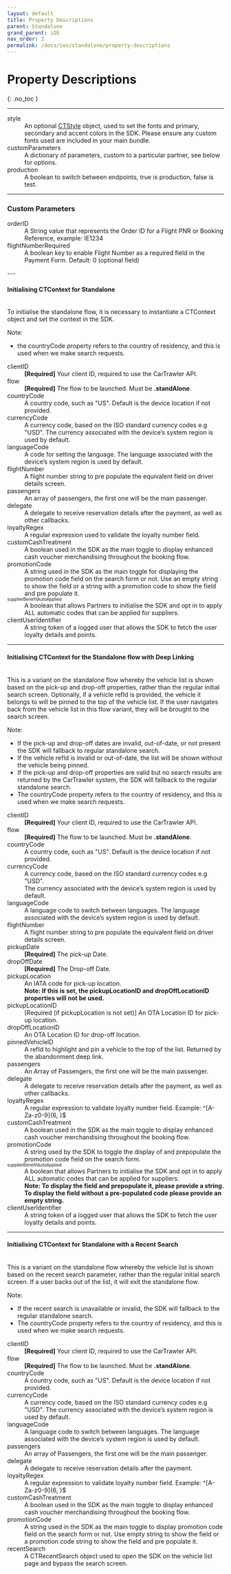 ```yaml
---
layout: default
title: Property Descriptions
parent: Standalone
grand_parent: iOS
nav_order: 2
permalink: /docs/ios/standalone/property-descriptions
---
```


# Property Descriptions

{: .no_toc }

---

<dl>
<dt>style</dt><dd>An optional <a href="/docs/ios/customisation/themes#creating-a-ctstyle">CTStyle</a> object, used to set the fonts and primary, secondary and accent colors in the SDK. Please ensure any custom fonts used are included in your main bundle.</dd>
<dt>customParameters</dt><dd>A dictionary of parameters, custom to a particular partner, see below for options.</dd>
<dt>production</dt><dd>A boolean to switch between endpoints, true is production, false is test.</dd>
</dl>

---
### Custom Parameters

<dl>
  <dt>orderID</dt>
  <dd>A String value that represents the Order ID for a Flight PNR or Booking Reference, example: IE1234</dd>
  <dt>flightNumberRequired</dt>
  <dd>A boolean key to enable Flight Number as a required field in the Payment Form. Default: 0 (optional field)</dd>
</dl>
---

#### Initialising CTContext for Standalone 
<br />
To initialise the standalone flow, it is necessary to instantiate a CTContext object and set the context in the SDK.

Note: 
* the countryCode property refers to the country of residency, and this is used when we make search requests.

<dl>
  <dt>clientID</dt><dd><b>[Required]</b> Your client ID, required to use the CarTrawler API.</dd>
  <dt>flow</dt><dd><b>[Required]</b> The flow to be launched. Must be <b>.standAlone</b>.</dd>
  <dt>countryCode</dt><dd> A country code, such as "US". Default is the device location if not provided.</dd>
  <dt>currencyCode</dt><dd> A currency code, based on the ISO standard currency codes e.g "USD". The currency associated with the device’s system region is used by default.</dd>
  <dt>languageCode</dt><dd> A code for setting the language. The language associated with the device’s system region is used by default.</dd>
  <dt>flightNumber</dt><dd> A flight number string to pre populate the equivalent field on driver details screen.</dd>
  <dt>passengers</dt><dd> An array of passengers, the first one will be the main passenger.</dd>
  <dt>delegate</dt><dd> A delegate to receive reservation details after the payment, as well as other callbacks.</dd>
  <dt>loyaltyRegex</dt><dd> A regular expression used to validate the loyalty number field.</dd>
  <dt>customCashTreatment</dt><dd> A boolean used in the SDK as the main toggle to display enhanced cash voucher merchandising throughout the booking flow.</dd>
  <dt>promotionCode</dt><dd> A string used in the SDK as the main toggle for displaying the promotion code field on the search form or not. Use an empty string to show the field or a string with a promotion code to show the field and pre populate it.</dd>
  <dt><span style="font-size:0.7em">supplierBenefitAutoApplied</span></dt><dd>A boolean that allows Partners to initialise the SDK and opt in to apply ALL automatic codes that can be applied for suppliers.</dd>
  <dt>clientUserIdentifier</dt><dd>A string token of a logged user that allows the SDK to fetch the user loyalty details and points.</dd>
</dl>

---
#### Initialising CTContext for the Standalone flow with Deep Linking
<br />
This is a variant on the standalone flow whereby the vehicle list is shown based on the pick-up and drop-off properties, rather than the regular initial search screen.
Optionally, if a vehicle refId is provided, the vehicle it belongs to will be pinned to the top of the vehicle list.
If the user navigates back from the vehicle list in this flow variant, they will be brought to the search screen.

Note:
* If the pick-up and drop-off dates are invalid, out-of-date, or not present the SDK will fallback to regular standalone search.
* If the vehicle refId is invalid or out-of-date, the list will be shown without the vehicle being pinned.
* If the pick-up and drop-off properties are valid but no search results are returned by the CarTrawler system, the SDK will fallback to the regular standalone search.
* The countryCode property refers to the country of residency, and this is used when we make search requests.

<dl>
  <dt>clientID</dt><dd><b>[Required]</b> Your client ID, required to use the CarTrawler API.</dd>
  <dt>flow</dt><dd><b>[Required]</b> The flow to be launched. Must be <b>.standAlone</b>.</dd>
  <dt>countryCode</dt><dd> A country code, such as "US". Default is the device location if not provided.</dd>
  <dt>currencyCode</dt><dd> A currency code, based on the ISO standard currency codes e.g "USD".</dd>
  <dd>The currency associated with the device’s system region is used by default.</dd>
  <dt>languageCode</dt><dd> A language code to switch between languages. The language associated with the device’s system region is used by default.</dd>
  <dt>flightNumber</dt><dd> A flight number string to pre populate the equivalent field on driver details screen.</dd>
  <dt>pickupDate</dt><dd><b>[Required]</b> The pick-up Date.</dd>
  <dt>dropOffDate</dt><dd><b>[Required]</b> The Drop-off Date.</dd>
  <dt>pickupLocation</dt><dd> An IATA code for pick-up location.</dd>
  <dd><b>Note: If this is set, the pickupLocationID and dropOffLocationID properties will not be used.</b></dd>
  <dt>pickupLocationID</dt><dd>[Required (if pickupLocation is not set)]</b> An OTA Location ID for pick-up location.</dd>
  <dt>dropOffLocationID</dt><dd> An OTA Location ID for drop-off location.</dd>
  <dt>pinnedVehicleID</dt><dd> A refId to highlight and pin a vehicle to the top of the list. Returned by the abandonment deep link.</dd>
  <dt>passengers</dt><dd> An Array of Passengers, the first one will be the main passenger.</dd>
  <dt>delegate</dt><dd> A delegate to receive reservation details after the payment, as well as other callbacks.</dd>
  <dt>loyaltyRegex</dt><dd> A regular expression to validate loyalty number field. Example: ^[A-Za-z0-9]{6, }$</dd>
  <dt>customCashTreatment</dt><dd> A boolean used in the SDK as the main toggle to display enhanced cash voucher merchandising throughout the booking flow.</dd>
  <dt>promotionCode</dt><dd> A string used by the SDK to toggle the display of and prepopulate the promotion code field on the search form.</dd>
  <dt><span style="font-size:0.7em">supplierBenefitAutoApplied</span></dt><dd>A boolean that allows Partners to initialise the SDK and opt in to apply ALL automatic codes that can be applied for suppliers.</dd>
  <dd><b>Note: To display the field and prepopulate it, please provide a string. To display the field without a pre-populated code please provide an empty string.</b></dd>
  <dt>clientUserIdentifier</dt><dd>A string token of a logged user that allows the SDK to fetch the user loyalty details and points.</dd>
</dl>


---
#### Initialising CTContext for Standalone with a Recent Search
<br />
This is a variant on the standalone flow whereby the vehicle list is shown based on the recent search parameter, rather than the regular initial search screen.
If a user backs out of the list, it will exit the standalone flow.

Note: 
* If the recent search is unavailable or invalid, the SDK will fallback to the regular standalone search.
* The countryCode property refers to the country of residency, and this is used when we make search requests.

<dl>
  <dt>clientID</dt><dd><b>[Required]</b> Your client ID, required to use the CarTrawler API.</dd>
  <dt>flow</dt><dd><b>[Required]</b> The flow to be launched. Must be <b>.standAlone</b>.</dd>
  <dt>countryCode</dt><dd> A country code, such as "US". Default is the device location if not provided.</dd>
  <dt>currencyCode</dt><dd> A currency code, based on the ISO standard currency codes e.g "USD". The currency associated with the device’s system region is used by default.</dd>
  <dt>languageCode</dt><dd> A language code to switch between languages. The language associated with the device’s system region is used by default.</dd>
  <dt>passengers</dt><dd> An array of Passengers, the first one will be the main passenger.</dd>
  <dt>delegate</dt><dd> A delegate to receive reservation details after the payment.</dd>
  <dt>loyaltyRegex</dt><dd> A regular expression to validate loyalty number field. Example: ^[A-Za-z0-9]{6, }$</dd>
  <dt>customCashTreatment</dt><dd> A boolean used in the SDK as the main toggle to display enhanced cash voucher merchandising throughout the booking flow.</dd>
  <dt>promotionCode</dt><dd> A string used in the SDK as the main toggle to display promotion code field on the search form or not. Use empty string to show the field or a promotion code string to show the field and pre populate it.</dd>
  <dt>recentSearch</dt><dd> A CTRecentSearch object used to open the SDK on the vehicle list page and bypass the search screen.</dd>
</dl>